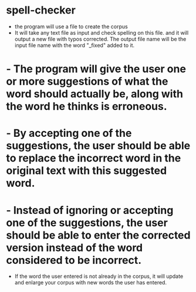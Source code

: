# spell-checker

- the program will use a file to create the corpus
- It will take any text file as input and check spelling on this file. and it will output a new file with typos corrected. The output file name will be the input file name with the word "_fixed" added to it.


# - The program will give the user one or more suggestions of what the word should actually be, along with the word he thinks is erroneous.  
# - By accepting one of the suggestions, the user should be able to replace the incorrect word in the original text with this suggested word.
# - Instead of ignoring or accepting one of the suggestions, the user should be able to enter the corrected version instead of the word considered to be incorrect.
 - If the word the user entered is not already in the corpus, it will update and enlarge your corpus with new words the user has entered.
